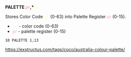 **PALETTE <span style="color:#FFAAAA;">*pr*</span>,*<span style="color:#FFFFAA;">*cc*</span>**

Stores Color Code <span style="color:#FFFFAA;">*cc*</span> (0-63) into Palette Register <span style="color:#FFAAAA;">*pr*</span> (0-15).

- <span style="color:#FFFFAA;">*cc*</span> - color code (0-63)
- <span style="color:#FFAAAA;">*pr*</span> - palette register (0-15)

```ecb2
10 PALETTE 1,13
```

<https://exstructus.com/tags/coco/australia-colour-palette/>
